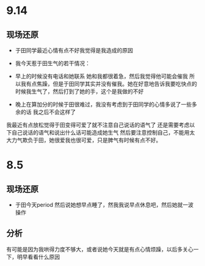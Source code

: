 # 9.14

## 现场还原

- 于田同学最近心情有点不好我觉得是我造成的原因

- 我今天惹于田生气的若干情况：

 - 早上的时候没有电话和她联系 她和我都很着急，然后我觉得他可能会催我 所以我有点焦躁，但是于田同学其实并没有催我。她在好意地告诉我要吃快点的时候我生气了，然后打到了她的手，这个是我做的不好
 - 晚上在算加分的时候于田很难过，我没有考虑到于田同学的心情多说了一些多余的话 我之后不会这样了
 
我最近有点放松觉得于田变得可爱了就不注意自己说话的语气了 还是需要考虑以下自己说话的语气和说出什么话可能造成她生气 
然后要注意控制自己，不能用太大力气欺负于田，她很爱我也很可爱，只是脾气有时候有点不好。


# 8.5

## 现场还原
- 于田今天period 然后说她想早点睡了，然我我说早点休息吧，然后她就一波操作

## 分析 
有可能是因为我哄得力度不够大，或者说她今天就是有点心情烦躁，以后多关心一下，明早看看什么原因



